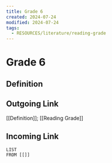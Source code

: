 ```yaml
---
title: Grade 6
created: 2024-07-24
modified: 2024-07-24
tags:
  - RESOURCES/literature/reading-grade
---
```

# Grade 6
## Definition

## Outgoing Link
[[Definition]]; [[Reading Grade]]
## Incoming Link
```dataview
LIST
FROM [[]]
```
